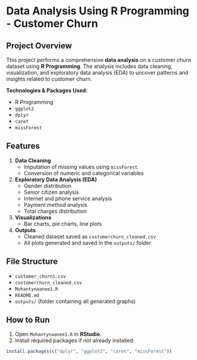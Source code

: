 # Data Analysis Using R Programming - Customer Churn

## Project Overview
This project performs a comprehensive **data analysis** on a customer churn dataset using **R Programming**. The analysis includes data cleaning, visualization, and exploratory data analysis (EDA) to uncover patterns and insights related to customer churn.

**Technologies & Packages Used:**
- R Programming
- `ggplot2`
- `dplyr`
- `caret`
- `missForest`

## Features
1. **Data Cleaning**
   - Imputation of missing values using `missForest`
   - Conversion of numeric and categorical variables
2. **Exploratory Data Analysis (EDA)**
   - Gender distribution
   - Senior citizen analysis
   - Internet and phone service analysis
   - Payment method analysis
   - Total charges distribution
3. **Visualizations**
   - Bar charts, pie charts, line plots
4. **Outputs**
   - Cleaned dataset saved as `customerchurn_cleaned.csv`
   - All plots generated and saved in the `outputs/` folder

## File Structure
- `customer_churn1.csv`
- `customerchurn_cleaned.csv`
- `Mohantynaanee1.R`
- `README.md`
- `outputs/` (folder containing all generated graphs)

## How to Run
1. Open `Mohantynaanee1.R` in **RStudio**.
2. Install required packages if not already installed:
```R
install.packages(c("dplyr", "ggplot2", "caret", "missForest"))
